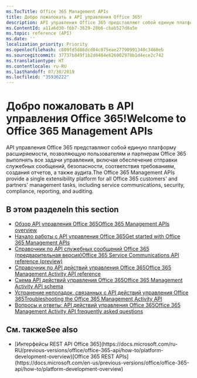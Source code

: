 ```yaml
---
ms.TocTitle: Office 365 Management APIs
title: Добро пожаловать в API управления Office 365!
description: API управления Office 365 представляют собой единую платформу расширяемости, позволяющую пользователям и партнерам Office 365 выполнять все задачи управления, включая обеспечение отправки служебных сообщений, безопасности, соответствия требованиям, создания отчетов, а также аудита.
ms.ContentId: a11a6d30-f6b7-3629-28b6-cbab527d8a5e
ms.topic: reference (API)
ms.date: ''
localization_priority: Priority
ms.openlocfilehash: c809fd5d86dcd04c075eae27790991340c3460eb
ms.sourcegitcommit: 37737b849f1b2d0484e626002978b1d4ece2c742
ms.translationtype: HT
ms.contentlocale: ru-RU
ms.lasthandoff: 07/30/2019
ms.locfileid: "35936222"
---
```

# <a name="welcome-to-office-365-management-apis"></a><span data-ttu-id="3e3ed-103">Добро пожаловать в API управления Office 365!</span><span class="sxs-lookup"><span data-stu-id="3e3ed-103">Welcome to Office 365 Management APIs</span></span>

<span data-ttu-id="3e3ed-104">API управления Office 365 представляют собой единую платформу расширяемости, позволяющую пользователям и партнерам Office 365 выполнять все задачи управления, включая обеспечение отправки служебных сообщений, безопасности, соответствия требованиям, создания отчетов, а также аудита.</span><span class="sxs-lookup"><span data-stu-id="3e3ed-104">The Office 365 Management APIs provide a single extensibility platform for all Office 365 customers' and partners' management tasks, including service communications, security, compliance, reporting, and auditing.</span></span>

## <a name="in-this-section"></a><span data-ttu-id="3e3ed-105">В этом разделе</span><span class="sxs-lookup"><span data-stu-id="3e3ed-105">In this section</span></span>

- [<span data-ttu-id="3e3ed-106">Обзор API управления Office 365</span><span class="sxs-lookup"><span data-stu-id="3e3ed-106">Office 365 Management APIs overview</span></span>](office-365-management-apis-overview.md)
- [<span data-ttu-id="3e3ed-107">Начало работы с API управления Office 365</span><span class="sxs-lookup"><span data-stu-id="3e3ed-107">Get started with Office 365 Management APIs</span></span>](get-started-with-office-365-management-apis.md)
- [<span data-ttu-id="3e3ed-108">Справочник по API служебных сообщений Office 365 (предварительная версия)</span><span class="sxs-lookup"><span data-stu-id="3e3ed-108">Office 365 Service Communications API reference (preview)</span></span>](office-365-service-communications-api-reference.md)
- [<span data-ttu-id="3e3ed-109">Справочник по API действий управления Office 365</span><span class="sxs-lookup"><span data-stu-id="3e3ed-109">Office 365 Management Activity API reference</span></span>](office-365-management-activity-api-reference.md)
- [<span data-ttu-id="3e3ed-110">Схема API действий управления Office 365</span><span class="sxs-lookup"><span data-stu-id="3e3ed-110">Office 365 Management Activity API schema</span></span>](office-365-management-activity-api-schema.md)
- [<span data-ttu-id="3e3ed-111">Устранение неполадок, связанных с API действий управления Office 365</span><span class="sxs-lookup"><span data-stu-id="3e3ed-111">Troubleshooting the Office 365 Management Activity API</span></span>](troubleshooting-the-office-365-management-activity-api.md)
- [<span data-ttu-id="3e3ed-112">Вопросы и ответы: API действий управления Office 365</span><span class="sxs-lookup"><span data-stu-id="3e3ed-112">Office 365 Management Activity API frequently asked questions</span></span>](office-365-management-activity-api-faq.md)

## <a name="see-also"></a><span data-ttu-id="3e3ed-113">См. также</span><span class="sxs-lookup"><span data-stu-id="3e3ed-113">See also</span></span>

- <span data-ttu-id="3e3ed-114">
  [Интерфейсы REST API Office 365](https://docs.microsoft.com/ru-RU/previous-versions/office/office-365-api/how-to/platform-development-overview)</span><span class="sxs-lookup"><span data-stu-id="3e3ed-114">[Office 365 REST APIs](https://docs.microsoft.com/en-us/previous-versions/office/office-365-api/how-to/platform-development-overview)</span></span>
